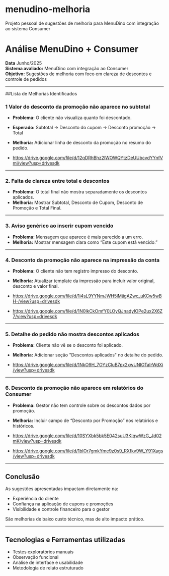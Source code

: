 # menudino-melhoria
Projeto pessoal de sugestões de melhoria para MenuDino com integração ao sistema Consumer

# Análise MenuDino + Consumer

**Data** Junho/2025  
**Sistema avaliado:** MenuDino com integração ao Consumer  
**Objetivo:** Sugestões de melhoria com foco em clareza de descontos e controle de pedidos

---

##Lista de Melhorias Identificados

### 1 Valor do desconto da promoção não aparece no subtotal
- **Problema:** O cliente não visualiza quanto foi descontado.
- **Esperado:** Subtotal → Desconto do cupom → Desconto promoção → Total
- **Melhoria:** Adicionar linha de desconto da promoção no resumo do pedido.
  
- https://drive.google.com/file/d/12qDRhBhz2lWOWQYtzDeUUbcvdYYnfVmi/view?usp=drivesdk 

---

### 2. Falta de clareza entre total e descontos
- **Problema:** O total final não mostra separadamente os descontos aplicados.
- **Melhoria:** Mostrar Subtotal, Desconto de Cupom, Desconto de Promoção e Total Final.

---

### 3. Aviso genérico ao inserir cupom vencido
- **Problema:** Mensagem que aparece é mais parecido a um erro.
- **Melhoria:** Mostrar mensagem clara como “Este cupom está vencido.”

---

### 4. Desconto da promoção não aparece na impressão da conta
- **Problema:** O cliente não tem registro impresso do desconto.
- **Melhoria:** Atualizar template da impressão para incluir valor original, desconto e valor final.

- https://drive.google.com/file/d/1i4sL9YYNmJWH5iMjigAZwc_uKCw5wBH-/view?usp=drivesdk
- https://drive.google.com/file/d/1N0IkCkOmfY0LOyQJnadyIOPe2ux2X6Z7/view?usp=drivesdk 

---

### 5. Detalhe do pedido não mostra descontos aplicados
- **Problema:** Cliente não vê se o desconto foi aplicado.
- **Melhoria:** Adicionar seção "Descontos aplicados" no detalhe do pedido.

- https://drive.google.com/file/d/1NkO9H_7OYzCluB7px2xwUNlOTaIrWdXi/view?usp=drivesdk   

---

### 6. Desconto da promoção não aparece em relatórios do Consumer
- **Problema:** Gestor não tem controle sobre os descontos dados por promoção.
- **Melhoria:** Incluir campo de “Desconto por Promoção” nos relatórios e históricos.

- https://drive.google.com/file/d/10SYXbk5bk5E042suU3KIqwWzG_Jd02mK/view?usp=drivesdk
- https://drive.google.com/file/d/1bIOr7gmkYme9z0s9_RXfkv9W_Y91Xags/view?usp=drivesdk 


---

## Conclusão

As sugestões apresentadas impactam diretamente na:
- Experiência do cliente
- Confiança na aplicação de cupons e promoções
- Visibilidade e controle financeiro para o gestor

São melhorias de baixo custo técnico, mas de alto impacto prático.

---

## Tecnologias e Ferramentas utilizadas

- Testes exploratórios manuais
- Observação funcional
- Análise de interface e usabilidade
- Metodologia de relato estruturado

